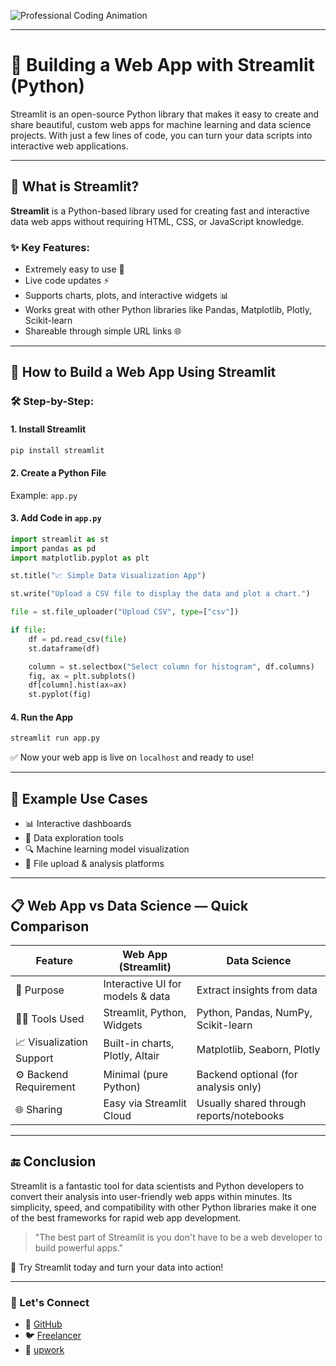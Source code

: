 ![Professional Coding Animation](https://media.giphy.com/media/qgQUggAC3Pfv687qPC/giphy.gif)

---

# 🚀 Building a Web App with Streamlit (Python)

Streamlit is an open-source Python library that makes it easy to create and share beautiful, custom web apps for machine learning and data science projects. With just a few lines of code, you can turn your data scripts into interactive web applications.

---

## 📌 What is Streamlit?

**Streamlit** is a Python-based library used for creating fast and interactive data web apps without requiring HTML, CSS, or JavaScript knowledge.

### ✨ Key Features:

* Extremely easy to use 🧠
* Live code updates ⚡
* Supports charts, plots, and interactive widgets 📊
* Works great with other Python libraries like Pandas, Matplotlib, Plotly, Scikit-learn
* Shareable through simple URL links 🌐

---

## 🧰 How to Build a Web App Using Streamlit

### 🛠️ Step-by-Step:

#### 1. Install Streamlit

```bash
pip install streamlit
```

#### 2. Create a Python File

Example: `app.py`

#### 3. Add Code in `app.py`

```python
import streamlit as st
import pandas as pd
import matplotlib.pyplot as plt

st.title("📈 Simple Data Visualization App")

st.write("Upload a CSV file to display the data and plot a chart.")

file = st.file_uploader("Upload CSV", type=["csv"])

if file:
    df = pd.read_csv(file)
    st.dataframe(df)

    column = st.selectbox("Select column for histogram", df.columns)
    fig, ax = plt.subplots()
    df[column].hist(ax=ax)
    st.pyplot(fig)
```

#### 4. Run the App

```bash
streamlit run app.py
```

✅ Now your web app is live on `localhost` and ready to use!

---

## 🧾 Example Use Cases

* 📊 Interactive dashboards
* 🧪 Data exploration tools
* 🔍 Machine learning model visualization
* 📁 File upload & analysis platforms

---

## 📋 Web App vs Data Science — Quick Comparison

| Feature                  | Web App (Streamlit)              | Data Science                             |
| ------------------------ | -------------------------------- | ---------------------------------------- |
| 🎯 Purpose               | Interactive UI for models & data | Extract insights from data               |
| 🧑‍💻 Tools Used         | Streamlit, Python, Widgets       | Python, Pandas, NumPy, Scikit-learn      |
| 📈 Visualization Support | Built-in charts, Plotly, Altair  | Matplotlib, Seaborn, Plotly              |
| ⚙️ Backend Requirement   | Minimal (pure Python)            | Backend optional (for analysis only)     |
| 🌐 Sharing               | Easy via Streamlit Cloud         | Usually shared through reports/notebooks |

---

## 🔚 Conclusion

Streamlit is a fantastic tool for data scientists and Python developers to convert their analysis into user-friendly web apps within minutes. Its simplicity, speed, and compatibility with other Python libraries make it one of the best frameworks for rapid web app development.

> "The best part of Streamlit is you don't have to be a web developer to build powerful apps."

🎉 Try Streamlit today and turn your data into action!

---

### 🚀 Let's Connect

- 🔗 [GitHub](https://github.com/WasiqAli275/WasiqAli275)
- 🐦 [Freelancer](https://www.freelancer.pk/u/wasiqaliy)
- 📧 [upwork](https://www.upwork.com/freelancers/~016348ec60528b2fd9)
